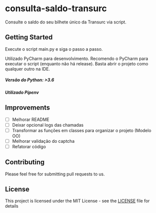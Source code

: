 # consulta-saldo-transurc

Consulte o saldo do seu bilhete único da Transurc via script.

## Getting Started

Execute o script main.py e siga o passo a passo.

Utilizado PyCharm para desenvolvimento. Recomendo o PyCharm para executar o script (enquanto não há release). Basta abrir o projeto como qualquer outro na IDE.

##### Versão do Python: >3.6
##### Utilizado Pipenv

## Improvements
- [ ] Melhorar README
- [ ] Deixar opcional logs das chamadas
- [ ] Transformar as funções em classes para organizar o projeto (Modelo OO)
- [ ] Melhorar validação do captcha
- [ ] Refatorar código

## Contributing

Please feel free for submitting pull requests to us.

## License

This project is licensed under the MIT License - see the [LICENSE](LICENSE) file for details
